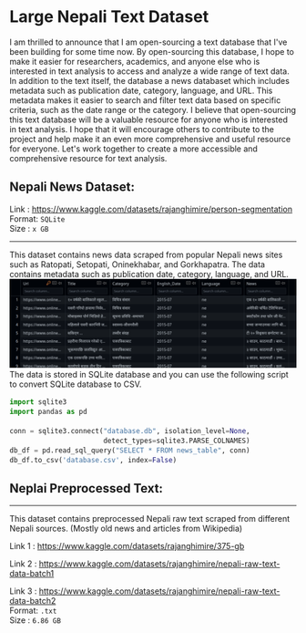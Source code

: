 # Large Nepali Text Dataset

I am thrilled to announce that I am open-sourcing a text database that I've been building for some time now. By open-sourcing this database, I hope to make it easier for researchers, academics, and anyone else who is interested in text analysis to access and analyze a wide range of text data.
In addition to the text itself, the database a news databaset which includes metadata such as publication date, category, language, and URL. This metadata makes it easier to search and filter text data based on specific criteria, such as the date range or the category. I believe that open-sourcing this text database will be a valuable resource for anyone who is interested in text analysis. I hope that it will encourage others to contribute to the project and help make it an even more comprehensive and useful resource for everyone. Let's work together to create a more accessible and comprehensive resource for text analysis.

## Nepali News Dataset: 
Link :  https://www.kaggle.com/datasets/rajanghimire/person-segmentation <br>
Format: ```SQLite``` <br>
Size : ```x GB```
* * * 
This dataset contains news data scraped from popular Nepali news sites such as Ratopati, Setopati, Oninekhabar, and Gorkhapatra. The data contains metadata such as publication date, category, language, and URL.
![](example.png)
 The data is stored in SQLite database and you can use the following script to convert SQLite database to CSV. 
```python 
import sqlite3
import pandas as pd

conn = sqlite3.connect("database.db", isolation_level=None,
                       detect_types=sqlite3.PARSE_COLNAMES)
db_df = pd.read_sql_query("SELECT * FROM news_table", conn)
db_df.to_csv('database.csv', index=False)

```


## Neplai Preprocessed Text: 
* * *
This dataset contains preprocessed Nepali raw text scraped from different Nepali sources. (Mostly old news and articles from Wikipedia) 

Link 1 :  https://www.kaggle.com/datasets/rajanghimire/375-gb <br>

Link 2  :  https://www.kaggle.com/datasets/rajanghimire/nepali-raw-text-data-batch1<br>

Link 3 :  https://www.kaggle.com/datasets/rajanghimire/nepali-raw-text-data-batch2 <br>
Format: ```.txt``` <br>
Size : ```6.86 GB```